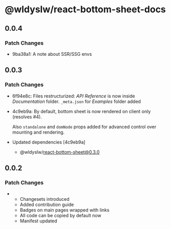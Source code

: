 # @wldyslw/react-bottom-sheet-docs

## 0.0.4

### Patch Changes

-   9ba38a1: A note about SSR/SSG envs

## 0.0.3

### Patch Changes

-   6f94e8c: Files restructurized: _API Reference_ is now inside _Documentation_ folder. `_meta.json` for _Examples_ folder added
-   4c9eb9a: By default, bottom sheet is now rendered on client only (resolves #4).

    Also `standalone` and `domNode` props added for advanced control over mounting and rendering.

-   Updated dependencies [4c9eb9a]
    -   @wldyslw/react-bottom-sheet@0.3.0

## 0.0.2

### Patch Changes

-   -   Changesets introduced
    -   Added contribution guide
    -   Badges on main pages wrapped with links
    -   All code can be copied by default now
    -   Manifest updated

